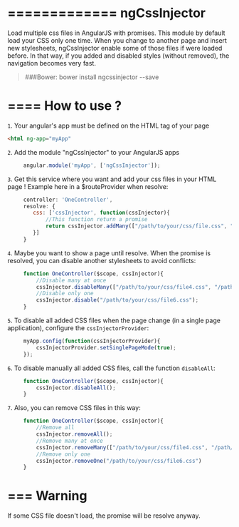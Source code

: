 =============
ngCssInjector
=============

Load multiple css files in AngularJS with promises. This module by default load your CSS only one time. When you change to another page and insert new stylesheets, ngCssInjector enable some of those files if were loaded before. In that way, if you added and disabled styles (without removed), the navigation becomes very fast.

> ###Bower:
> bower install ngcssinjector --save

====
How to use ?
====

`1`. Your angular's app must be defined on the HTML tag of your page

```html
<html ng-app="myApp"
```

`2`. Add the module "ngCssInjector" to your AngularJS apps
```javascript
     angular.module('myApp', ['ngCssInjector']);
```

`3`. Get this service where you want and add your css files in your HTML page ! Example here in a $routeProvider when resolve:
```javascript
     controller: 'OneController',
     resolve: {
        css: ['cssInjector', function(cssInjector){
            //This function return a promise
            return cssInjector.addMany(["/path/to/your/css/file.css", "/path/to/your/css/file2.css", "/path/to/your/css/file3.css"]);
        }]
     }
```

`4`. Maybe you want to show a page until resolve. When the promise is resolved, you can disable another stylesheets to avoid conflicts:
```javascript
     function OneController($scope, cssInjector){
         //Disable many at once
         cssInjector.disableMany(["/path/to/your/css/file4.css", "/path/to/your/css/file5.css"]);
         //Disable only one
         cssInjector.disable("/path/to/your/css/file6.css");
     }
```

`5`. To disable all added CSS files when the page change (in a single page application), configure the `cssInjectorProvider`:
```javascript
	 myApp.config(function(cssInjectorProvider){
	 	 cssInjectorProvider.setSinglePageMode(true);
	 });
```

`6`. To disable manually all added CSS files, call the function `disableAll`:
```javascript
     function OneController($scope, cssInjector){
         cssInjector.disableAll();
     }
```

`7`. Also, you can remove CSS files in this way:
```javascript
     function OneController($scope, cssInjector){
         //Remove all
         cssInjector.removeAll();
         //Remove many at once
         cssInjector.removeMany(["/path/to/your/css/file4.css", "/path/to/your/css/file5.css"]);
         //Remove only one
         cssInjector.removeOne("/path/to/your/css/file6.css")
     }
```

===
Warning
===

If some CSS file doesn't load, the promise will be resolve anyway.
